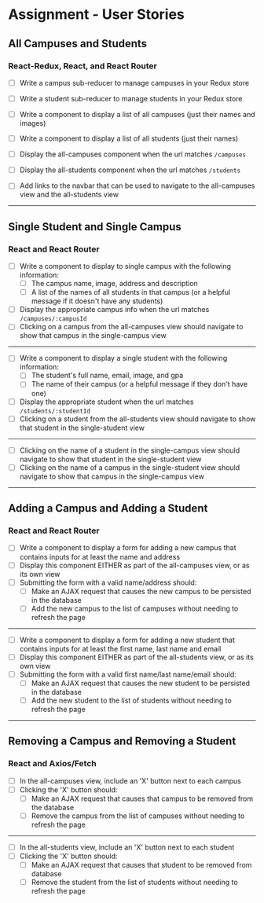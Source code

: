 # Assignment - User Stories

## All Campuses and Students

### React-Redux, React, and React Router
- [ ] Write a campus sub-reducer to manage campuses in your Redux store
- [ ] Write a student sub-reducer to manage students in your Redux store

- [ ] Write a component to display a list of all campuses (just their names and images)
- [ ] Write a component to display a list of all students (just their names)
- [ ] Display the all-campuses component when the url matches `/campuses`
- [ ] Display the all-students component when the url matches `/students`
- [ ] Add links to the navbar that can be used to navigate to the all-campuses view and the all-students view

---

## Single Student and Single Campus

### React and React Router
- [ ] Write a component to display to single campus with the following information:
    - [ ] The campus name, image, address and description
    - [ ] A list of the names of all students in that campus (or a helpful message if it doesn't have any students)
- [ ] Display the appropriate campus info when the url matches `/campuses/:campusId`
- [ ] Clicking on a campus from the all-campuses view should navigate to show that campus in the single-campus view

---

- [ ] Write a component to display a single student with the following information:
    - [ ] The student's full name, email, image, and gpa
    - [ ] The name of their campus (or a helpful message if they don't have one)
- [ ] Display the appropriate student when the url matches `/students/:studentId`
- [ ] Clicking on a student from the all-students view should navigate to show that student in the single-student view

---

- [ ] Clicking on the name of a student in the single-campus view should navigate to show that student in the single-student view
- [ ] Clicking on the name of a campus in the single-student view should navigate to show that campus in the single-campus view

---

## Adding a Campus and Adding a Student

### React and React Router
- [ ] Write a component to display a form for adding a new campus that contains inputs for at least the name and address
- [ ] Display this component EITHER as part of the all-campuses view, or as its own view
- [ ] Submitting the form with a valid name/address should:
    - [ ] Make an AJAX request that causes the new campus to be persisted in the database
    - [ ] Add the new campus to the list of campuses without needing to refresh the page

---

- [ ] Write a component to display a form for adding a new student that contains inputs for at least the first name, last name and email
- [ ] Display this component EITHER as part of the all-students view, or as its own view
- [ ] Submitting the form with a valid first name/last name/email should:
    - [ ] Make an AJAX request that causes the new student to be persisted in the database
    - [ ] Add the new student to the list of students without needing to refresh the page

---

## Removing a Campus and Removing a Student

### React and Axios/Fetch
- [ ] In the all-campuses view, include an 'X' button next to each campus
- [ ] Clicking the 'X' button should:
    - [ ] Make an AJAX request that causes that campus to be removed from the database
    - [ ] Remove the campus from the list of campuses without needing to refresh the page

---

- [ ] In the all-students view, include an 'X' button next to each student
- [ ] Clicking the 'X' button should:
    - [ ] Make an AJAX request that causes that student to be removed from database
    - [ ] Remove the student from the list of students without needing to refresh the page